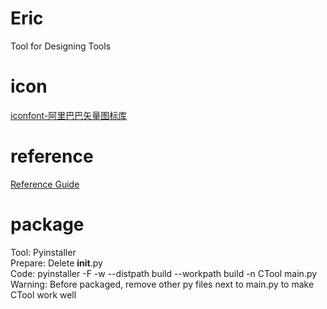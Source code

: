 # Eric
Tool for Designing Tools

# icon
[iconfont-阿里巴巴矢量图标库](https://www.iconfont.cn/)

# reference
[Reference Guide](https://www.riverbankcomputing.com/static/Docs/PyQt6/)

# package
Tool: Pyinstaller  
Prepare: Delete __init__.py  
Code: pyinstaller -F -w --distpath build --workpath build -n CTool main.py  
Warning: Before packaged, remove other py files next to main.py to make CTool work well  
